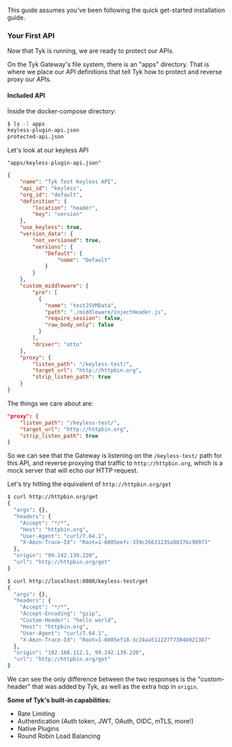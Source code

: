 This guide assumes you've been following the quick get-started installation guide.

### Your First API

Now that Tyk is running, we are ready to protect our APIs.

On the Tyk Gateway's file system, there is an "apps" directory.  That is where we place our API definitions that tell Tyk how to protect and reverse proxy our APIs.

#### Included API

Inside the docker-compose directory:
```bash
$ ls -l apps
keyless-plugin-api.json
protected-api.json
```

Let's look at our keyless API

`"apps/keyless-plugin-api.json"`
```json 
{
    "name": "Tyk Test Keyless API",
    "api_id": "keyless",
    "org_id": "default",
    "definition": {
        "location": "header",
        "key": "version"
    },
    "use_keyless": true,
    "version_data": {
        "not_versioned": true,
        "versions": {
            "Default": {
                "name": "Default"
            }
        }
    },
    "custom_middleware": {
        "pre": [
          {
            "name": "testJSVMData",
            "path": "./middleware/injectHeader.js",
            "require_session": false,
            "raw_body_only": false
          }
        ],
        "driver": "otto"
    },
    "proxy": {
        "listen_path": "/keyless-test/",
        "target_url": "http://httpbin.org",
        "strip_listen_path": true
    }
}
```

The things we care about are:

```json
"proxy": {
    "listen_path": "/keyless-test/",
    "target_url": "http://httpbin.org",
    "strip_listen_path": true
}
```

So we can see that the Gateway is listening on the `/keyless-test/` path for this API, and reverse proxying that traffic to `http://httpbin.org`, which is a mock server that will echo our HTTP request.

Let's try hitting the equivalent of `http://httpbin.org/get`
```bash
$ curl http://httpbin.org/get
{
  "args": {},
  "headers": {
    "Accept": "*/*",
    "Host": "httpbin.org",
    "User-Agent": "curl/7.64.1",
    "X-Amzn-Trace-Id": "Root=1-6005eefc-339c26631235a98376c98973"
  },
  "origin": "99.242.139.220",
  "url": "http://httpbin.org/get"
}

$ curl http://localhost:8080/keyless-test/get
{
  "args": {},
  "headers": {
    "Accept": "*/*",
    "Accept-Encoding": "gzip",
    "Custom-Header": "hello world",
    "Host": "httpbin.org",
    "User-Agent": "curl/7.64.1",
    "X-Amzn-Trace-Id": "Root=1-6005ef18-3c24aa511227f7384b0213b7"
  },
  "origin": "192.168.112.1, 99.242.139.220",
  "url": "http://httpbin.org/get"
}
```
We can see the only difference between the two responses is the "custom-header" that was added by Tyk, as well as the extra hop in `origin`.

**Some of Tyk's built-in capabilities:**

- Rate Limiting
- Authentication (Auth token, JWT, OAuth, OIDC, mTLS, more!)
- Native Plugins
- Round Robin Load Balancing




